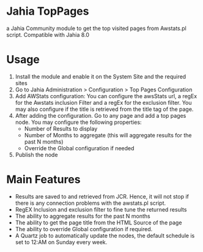 # Jahia TopPages
a Jahia Community module to get the top visited pages from Awstats.pl script. Compatible with Jahia 8.0

# Usage
1. Install the module and enable it on the System Site and the required sites
2. Go to Jahia Administration > Configuration > Top Pages Configuration
3. Add AWStats configuration: You can configure the awsStats url, a regEx for the Awstats inclusion Filter and a regEx for the exclusion filter. You may also configure if the title is retrieved from the title tag of the page.
4. After adding the configuration. Go to any page and add a top pages node. You may configure the following properties:
    - Number of Results to display
    - Number of Months to aggregate (this will aggregate results for the past N months)
    - Override the Global configuration if needed
5. Publish the node
# Main Features
- Results are saved to and retrieved from JCR. Hence, it will not stop if there is any connection problems with the awstats.pl script.
- RegEX Inclusion and exclusion filter to fine tune the returned results
- The ability to aggregate results for the past N months
- The ability to get the page title from the HTML Source of the page
- The ability to override Global configuration if required.
- A Quartz job to automatically update the nodes, the default schedule is set to 12:AM on Sunday every week.
